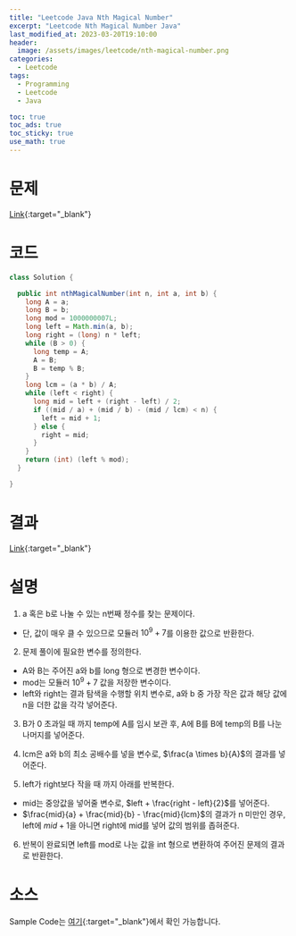 ```yaml
---
title: "Leetcode Java Nth Magical Number"
excerpt: "Leetcode Nth Magical Number Java"
last_modified_at: 2023-03-20T19:10:00
header:
  image: /assets/images/leetcode/nth-magical-number.png
categories:
  - Leetcode
tags:
  - Programming
  - Leetcode
  - Java

toc: true
toc_ads: true
toc_sticky: true
use_math: true
---
```

# 문제
[Link](https://leetcode.com/problems/nth-magical-number){:target="_blank"}

# 코드
```java
class Solution {

  public int nthMagicalNumber(int n, int a, int b) {
    long A = a;
    long B = b;
    long mod = 1000000007L;
    long left = Math.min(a, b);
    long right = (long) n * left;
    while (B > 0) {
      long temp = A;
      A = B;
      B = temp % B;
    }
    long lcm = (a * b) / A;
    while (left < right) {
      long mid = left + (right - left) / 2;
      if ((mid / a) + (mid / b) - (mid / lcm) < n) {
        left = mid + 1;
      } else {
        right = mid;
      }
    }
    return (int) (left % mod);
  }

}
```

# 결과
[Link](https://leetcode.com/problems/nth-magical-number/submissions/918686372/){:target="_blank"}

# 설명
1. a 혹은 b로 나눌 수 있는 n번째 정수를 찾는 문제이다.
- 단, 값이 매우 클 수 있으므로 모듈러 $10^9 + 7$를 이용한 값으로 반환한다.

2. 문제 풀이에 필요한 변수를 정의한다.
- A와 B는 주어진 a와 b를 long 형으로 변경한 변수이다.
- mod는 모듈러 $10^9 + 7$ 값을 저장한 변수이다.
- left와 right는 결과 탐색을 수행할 위치 변수로, a와 b 중 가장 작은 값과 해당 값에 n을 더한 값을 각각 넣어준다.

3. B가 0 초과일 때 까지 temp에 A를 임시 보관 후, A에 B를 B에 temp의 B를 나눈 나머지를 넣어준다.

4. lcm은 a와 b의 최소 공배수를 넣을 변수로, $\frac{a \times b}{A}$의 결과를 넣어준다.

5. left가 right보다 작을 때 까지 아래를 반복한다.
- mid는 중앙값을 넣어줄 변수로, $left + \frac{right - left}{2}$를 넣어준다.
- $\frac{mid}{a} + \frac{mid}{b} - \frac{mid}{lcm}$의 결과가 n 미만인 경우, left에 $mid + 1$을 아니면 right에 mid를 넣어 값의 범위를 좁혀준다.

6. 반복이 완료되면 left를 mod로 나눈 값을 int 형으로 변환하여 주어진 문제의 결과로 반환한다.

# 소스
Sample Code는 [여기](https://github.com/GracefulSoul/leetcode/blob/master/src/main/java/gracefulsoul/problems/NthMagicalNumber.java){:target="_blank"}에서 확인 가능합니다.